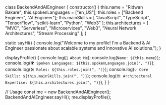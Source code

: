 class BackendAndAIEngineer {
  constructor() {
    this.name = "Ridwan Bakare";
    this.spokenLanguages = ["en_US"];
    this.roles = ["Backend Engineer", "AI Engineer"];
    this.mainSkills = [
      "JavaScript",
      "TypeScript",
      "TensorFlow",
      "scikit-learn",
      "Python",
      "Web3"
    ];
    this.architectures = [
      "MVC",
      "Serverless",
      "Microservices",
      "Web3",
      "Neural Network Architectures",
      "Stream Processing"
    ];
  }

  static sayHi() {
    console.log("Welcome to my profile! I'm a Backend & AI Engineer passionate about scalable systems and innovative AI solutions.");
  }

  displayProfile() {
    console.log(`👋 About Me`);
    console.log(`Name: ${this.name}`);
    console.log(`🌍 Spoken Languages: ${this.spokenLanguages.join(", ")}`);
    console.log(`🛠️ Roles: ${this.roles.join(", ")}`);
    console.log(`💡 Core Skills: ${this.mainSkills.join(", ")}`);
    console.log(`🏗️ Architectural Expertise: ${this.architectures.join(", ")}`);
  }
}

// Usage
const me = new BackendAndAIEngineer();
BackendAndAIEngineer.sayHi();
me.displayProfile();

